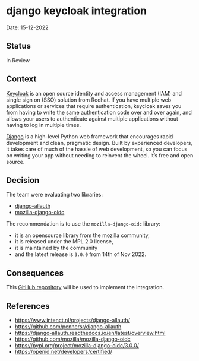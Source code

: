 # django keycloak integration

Date: 15-12-2022

## Status

In Review

## Context

[Keycloak](http://www.keycloak.org/) is an open source identity and access management (IAM) and single sign on (SSO) solution from Redhat. If you have multiple web applications or services that require authentication, keycloak saves you from having to write the same authentication code over and over again, and allows your users to authenticate against multiple applications without having to log in multiple times.

[Django](https://www.djangoproject.com/) is a high-level Python web framework that encourages rapid development and clean, pragmatic design. Built by experienced developers, it takes care of much of the hassle of web development, so you can focus on writing your app without needing to reinvent the wheel. It’s free and open source.

## Decision

The team were evaluating two libraries:

- [django-allauth](https://github.com/pennersr/django-allauth)
- [mozilla-django-oidc](https://github.com/mozilla/mozilla-django-oidc)

The recommendation is to use the `mozilla-django-oidc` library: 
* it is an opensource library from the mozilla community, 
* it is released under the MPL 2.0 license, 
* it is maintained by the community 
* and the latest release is `3.0.0` from 14th of Nov 2022.

## Consequences

This [GitHub repository](https://github.com/nationalarchives/da-ayr-webapp) will be used to implement the integration.

## References

- https://www.intenct.nl/projects/django-allauth/
- https://github.com/pennersr/django-allauth
- https://django-allauth.readthedocs.io/en/latest/overview.html
- https://github.com/mozilla/mozilla-django-oidc
- https://pypi.org/project/mozilla-django-oidc/3.0.0/
- https://openid.net/developers/certified/

